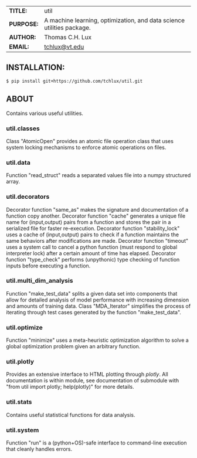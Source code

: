 |             |                                                                        |
|-------------|------------------------------------------------------------------------|
|**TITLE:**   | util                                                                   |
|**PURPOSE:** | A machine learning, optimization, and data science utilities package.  |
|**AUTHOR:**  | Thomas C.H. Lux                                                        |
|**EMAIL:**   | tchlux@vt.edu                                                          |

## INSTALLATION:

    $ pip install git+https://github.com/tchlux/util.git

## ABOUT

Contains various useful utilities.

### util.classes

Class "AtomicOpen" provides an atomic file operation class that uses system locking mechanisms to enforce atomic operations on files.

### util.data

Function "read_struct" reads a separated values file into a numpy structured array.

### util.decorators

Decorator function "same_as" makes the signature and documentation of a function copy another.
Decorator function "cache" generates a unique file name for (input,output) pairs from a function and stores the pair in a serialized file for faster re-execution.
Decorator function "stability_lock" uses a cache of (input,output) pairs to check if a function maintains the same behaviors after modifications are made.
Decorator function "timeout" uses a system call to cancel a python function (must respond to global interpreter lock) after a certain amount of time has elapsed.
Decorator function "type_check" performs (unpythonic) type checking of function inputs before executing a function.

### util.multi_dim_analysis

Function "make_test_data" splits a given data set into components that allow for detailed analysis of model performance with increasing dimension and amounts of training data.
Class "MDA_Iterator" simplifies the process of iterating through test cases generated by the function "make_test_data".

### util.optimize

Function "minimize" uses a meta-heuristic optimization algorithm to solve a global optimization problem given an arbitrary function.

### util.plotly

Provides an extensive interface to HTML plotting through *plotly*. All documentation is within module, see documentation of submodule with "from util import plotly; help(plotly)" for more details.

### util.stats

Contains useful statistical functions for data analysis.

### util.system

Function "run" is a (python+OS)-safe interface to command-line execution that cleanly handles errors.

